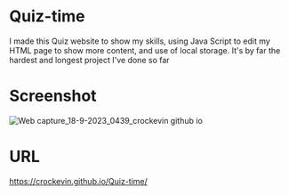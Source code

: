 # Quiz-time
I made this Quiz website to show my skills, using Java Script to edit my HTML page to show more content, and use of local storage. It's by far the hardest and longest project I've done so far

# Screenshot
![Web capture_18-9-2023_0439_crockevin github io](https://github.com/crockevin/Quiz-time/assets/70048195/4222a0be-0e13-4a59-90a3-64580f7253ac)

# URL
https://crockevin.github.io/Quiz-time/
